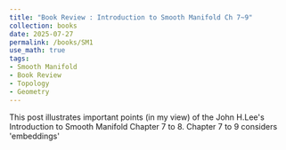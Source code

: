 ```yaml
---
title: "Book Review : Introduction to Smooth Manifold Ch 7~9"
collection: books
date: 2025-07-27
permalink: /books/SM1
use_math: true
tags:
- Smooth Manifold
- Book Review
- Topology
- Geometry
---
```


This post illustrates important points (in my view) of the John H.Lee's Introduction to Smooth Manifold Chapter 7 to 8. Chapter 7 to 9 considers 'embeddings'
